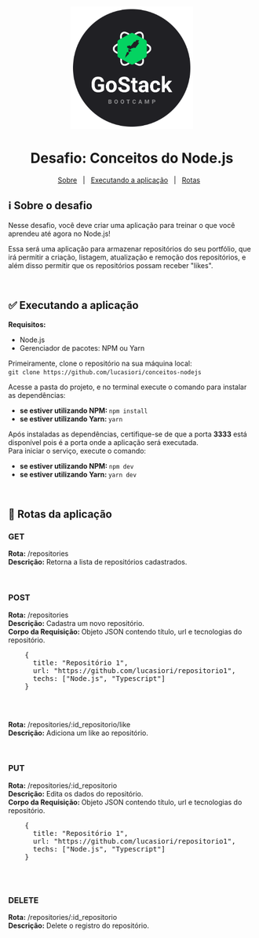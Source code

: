 <p align="center">
  <img src="https://github.com/lucasiori/conceitos-nodejs/blob/master/.github/gostack.png" alt="GoStack" width="250" />
</p>

<h1 align="center">Desafio: Conceitos do Node.js</h1>
<p align="center">
  <a href="#sobre-desafio">Sobre</a> &nbsp;&nbsp;|&nbsp;&nbsp;
  <a href="#executando-aplicacao">Executando a aplicação</a> &nbsp;&nbsp;|&nbsp;&nbsp;
  <a href="#rotas-aplicacao">Rotas</a> &nbsp;&nbsp;
  
</p>

<h2 id="sobre-desafio">ℹ Sobre o desafio</h2>

<p>
  Nesse desafio, você deve criar uma aplicação para treinar o que você aprendeu até agora no Node.js!
</p>
<p>
  Essa será uma aplicação para armazenar repositórios do seu portfólio, que irá permitir a criação, listagem, atualização e remoção dos repositórios, 
  e além disso permitir que os repositórios possam receber "likes".
</p>

<br />

<h2 id="executando-aplicacao">✅ Executando a aplicação</h2>

<strong>Requisitos:</strong>
<ul>
  <li>Node.js</li>
  <li>Gerenciador de pacotes: NPM ou Yarn</li>
</ul>

<p>
  Primeiramente, clone o repositório na sua máquina local: <br />
  <code>git clone https://github.com/lucasiori/conceitos-nodejs</code>
</p>

<p>
  Acesse a pasta do projeto, e no terminal execute o comando para instalar as dependências: <br />
  <ul>
    <li>
      <strong>se estiver utilizando NPM: </strong>
      <code>npm install</code>
    </li>
    <li>
      <strong>se estiver utilizando Yarn: </strong>
      <code>yarn</code>
    </li>
  </ul>
</p>

<p>
  Após instaladas as dependências, certifique-se de que a porta <strong>3333</strong> está disponível pois é a porta onde a aplicação será executada. <br />
  Para iniciar o serviço, execute o comando: <br />
  <ul>
    <li>
      <strong>se estiver utilizando NPM: </strong>
      <code>npm dev</code>
    </li>
    <li>
      <strong>se estiver utilizando Yarn: </strong>
      <code>yarn dev</code>
    </li>
  </ul>
</p>

<br />

<h2 id="rotas-aplicacao">🔀 Rotas da aplicação</h2>

<h3>GET</h3>

<p>
  <strong>Rota:</strong> /repositories <br />
  <strong>Descrição:</strong> Retorna a lista de repositórios cadastrados. <br />
</p>

<br />

<h3>POST</h3>

<p>
  <strong>Rota:</strong> /repositories <br />
  <strong>Descrição:</strong> Cadastra um novo repositório. <br />
  <strong>Corpo da Requisição: </strong> Objeto JSON contendo título, url e tecnologias do repositório.
  <pre>
    {
      title: "Repositório 1",
      url: "https://github.com/lucasiori/repositorio1",
      techs: ["Node.js", "Typescript"]
    }
  </pre>
</p>
<br />
<p>
  <strong>Rota:</strong> /repositories/:id_repositorio/like <br />
  <strong>Descrição:</strong> Adiciona um like ao repositório. <br />
</p>

<br />

<h3>PUT</h3>

<p>
  <strong>Rota:</strong> /repositories/:id_repositorio <br />
  <strong>Descrição:</strong> Edita os dados do repositório. <br />
  <strong>Corpo da Requisição: </strong> Objeto JSON contendo título, url e tecnologias do repositório.
  <pre>
    {
      title: "Repositório 1",
      url: "https://github.com/lucasiori/repositorio1",
      techs: ["Node.js", "Typescript"]
    }
  </pre>
</p>

<br />

<h3>DELETE</h3>

<p>
  <strong>Rota:</strong> /repositories/:id_repositorio <br />
  <strong>Descrição:</strong> Delete o registro do repositório.
</p>
